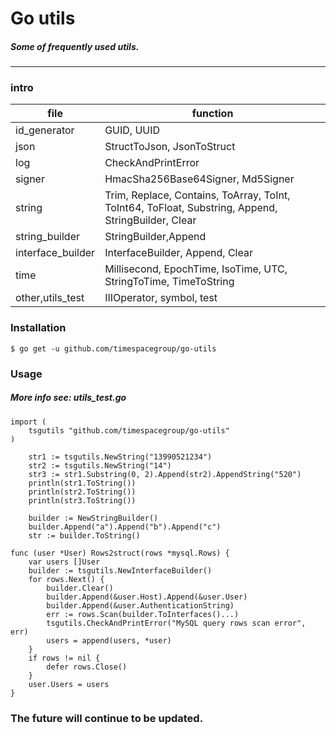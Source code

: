 # Go utils

##### Some of frequently used utils.

---------------------------------------

### intro
|file|function
|---|---
|id_generator |  GUID, UUID
|json |  StructToJson, JsonToStruct
|log |  CheckAndPrintError
|signer |  HmacSha256Base64Signer, Md5Signer
|string |  Trim, Replace, Contains, ToArray, ToInt, ToInt64, ToFloat, Substring, Append, StringBuilder, Clear
|string_builder| StringBuilder,Append
|interface_builder|InterfaceBuilder, Append, Clear
|time |  Millisecond, EpochTime, IsoTime, UTC, StringToTime, TimeToString
|other,utils_test |  IIIOperator, symbol, test

### Installation
```
$ go get -u github.com/timespacegroup/go-utils
```

### Usage

##### More info see: utils_test.go

```
import (
	tsgutils "github.com/timespacegroup/go-utils"
)
```
```
	str1 := tsgutils.NewString("13990521234")
	str2 := tsgutils.NewString("14")
	str3 := str1.Substring(0, 2).Append(str2).AppendString("520")
	println(str1.ToString())
	println(str2.ToString())
	println(str3.ToString())
```
```
	builder := NewStringBuilder()
	builder.Append("a").Append("b").Append("c")
	str := builder.ToString()
```
```
func (user *User) Rows2struct(rows *mysql.Rows) {
	var users []User
	builder := tsgutils.NewInterfaceBuilder()
	for rows.Next() {
		builder.Clear()
		builder.Append(&user.Host).Append(&user.User)
		builder.Append(&user.AuthenticationString)
		err := rows.Scan(builder.ToInterfaces()...)
		tsgutils.CheckAndPrintError("MySQL query rows scan error", err)
		users = append(users, *user)
	}
	if rows != nil {
		defer rows.Close()
	}
	user.Users = users
}
```
### The future will continue to be updated.

